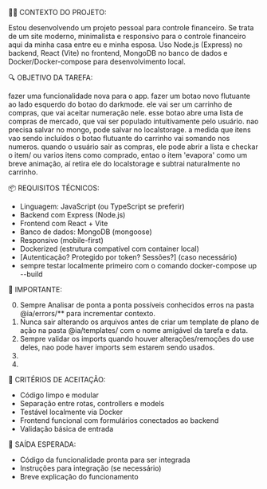 👨‍💻 CONTEXTO DO PROJETO:

Estou desenvolvendo um projeto pessoal para controle financeiro. Se trata de um site moderno, minimalista e responsivo para o controle financeiro aqui da minha casa entre eu e minha esposa. Uso Node.js (Express) no backend, React (Vite) no frontend, MongoDB no banco de dados e Docker/Docker-compose para desenvolvimento local.

🔍 OBJETIVO DA TAREFA:

fazer uma funcionalidade nova para o app. fazer um botao novo flutuante ao lado esquerdo do botao do darkmode. ele vai ser um carrinho de compras, que vai aceitar numeração nele. esse botao abre uma lista de compras de mercado, que vai ser populado intuitivamente pelo usuário. nao precisa salvar no mongo, pode salvar no localstorage. a medida que itens vao sendo incluídos o botao flutuante do carrinho vai somando nos numeros. quando o usuário sair as compras, ele pode abrir a lista e checkar o item/ ou varios itens como comprado, entao o item 'evapora' como um breve animação, aí retira ele do localstorage e subtrai naturalmente no carrinho.

📦 REQUISITOS TÉCNICOS:

- Linguagem: JavaScript (ou TypeScript se preferir)
- Backend com Express (Node.js)
- Frontend com React + Vite
- Banco de dados: MongoDB (mongoose)
- Responsivo (mobile-first)
- Dockerized (estrutura compatível com container local)
- [Autenticação? Protegido por token? Sessões?] (caso necessário)
- sempre testar localmente primeiro com o comando docker-compose up --build

📄 IMPORTANTE:

0. Sempre Analisar de ponta a ponta possíveis conhecidos erros na pasta @ia/errors/** para incrementar contexto.
1. Nunca sair alterando os arquivos antes de criar um template de plano de ação na pasta @ia/templates/ com o nome amigável da tarefa e data.
2. Sempre validar os imports quando houver alterações/remoções do use deles, nao pode haver imports sem estarem sendo usados.
3. 
4. 

🎯 CRITÉRIOS DE ACEITAÇÃO:

- Código limpo e modular
- Separação entre rotas, controllers e models
- Testável localmente via Docker
- Frontend funcional com formulários conectados ao backend
- Validação básica de entrada

🚀 SAÍDA ESPERADA:

- Código da funcionalidade pronta para ser integrada
- Instruções para integração (se necessário)
- Breve explicação do funcionamento

